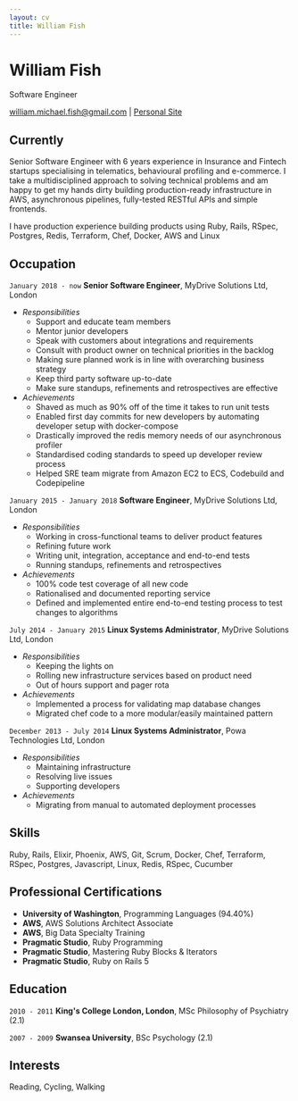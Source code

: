 ```yaml
---
layout: cv
title: William Fish
---
```


# William Fish

Software Engineer

<div id="webaddress">
<a href="william.michael.fish@gmail.com">william.michael.fish@gmail.com</a>
| <a href="https://wills.fish">Personal Site</a>
</div>

## Currently

Senior Software Engineer with 6 years experience in Insurance and Fintech startups
specialising in telematics, behavioural profiling and e-commerce. I take a multidisciplined
approach to solving technical problems and am happy to get my hands dirty building production-ready
infrastructure in AWS, asynchronous pipelines, fully-tested RESTful APIs and simple frontends.

I have production experience building products using Ruby, Rails, RSpec, Postgres, Redis, Terraform, Chef, Docker, AWS and Linux

## Occupation

`January 2018 - now`
**Senior Software Engineer**, MyDrive Solutions Ltd, London
  - _Responsibilities_
    - Support and educate team members
    - Mentor junior developers
    - Speak with customers about integrations and requirements
    - Consult with product owner on technical priorities in the backlog
    - Making sure planned work is in line with overarching business strategy
    - Keep third party software up-to-date
    - Make sure standups, refinements and retrospectives are effective
  - _Achievements_
    - Shaved as much as 90% off of the time it takes to run unit tests
    - Enabled first day commits for new developers by automating developer setup with docker-compose
    - Drastically improved the redis memory needs of our asynchronous profiler
    - Standardised coding standards to speed up developer review process
    - Helped SRE team migrate from Amazon EC2 to ECS, Codebuild and Codepipeline

`January 2015 - January 2018`
**Software Engineer**, MyDrive Solutions Ltd, London
  - _Responsibilities_
    - Working in cross-functional teams to deliver product features
    - Refining future work
    - Writing unit, integration, acceptance and end-to-end tests
    - Running standups, refinements and retrospectives
  - _Achievements_
    - 100% code test coverage of all new code
    - Rationalised and documented reporting service
    - Defined and implemented entire end-to-end testing process to test changes to algorithms

`July 2014 - January 2015`
**Linux Systems Administrator**, MyDrive Solutions Ltd, London
  - _Responsibilities_
    - Keeping the lights on
    - Rolling new infrastructure services based on product need
    - Out of hours support and pager rota
  - _Achievements_
    - Implemented a process for validating map database changes
    - Migrated chef code to a more modular/easily maintained pattern

`December 2013 - July 2014`
**Linux Systems Administrator**, Powa Technologies Ltd, London
  - _Responsibilities_
    - Maintaining infrastructure
    - Resolving live issues
    - Supporting developers
  - _Achievements_
    - Migrating from manual to automated deployment processes

## Skills

Ruby, Rails, Elixir, Phoenix, AWS, Git, Scrum, Docker, Chef, Terraform, RSpec, Postgres, Javascript, Linux, Redis, RSpec, Cucumber

## Professional Certifications

- **University of Washington**, Programming Languages (94.40%)
- **AWS**, AWS Solutions Architect Associate
- **AWS**, Big Data Specialty Training
- **Pragmatic Studio**, Ruby Programming
- **Pragmatic Studio**, Mastering Ruby Blocks & Iterators
- **Pragmatic Studio**, Ruby on Rails 5

## Education

`2010 - 2011`
**King's College London, London**, MSc Philosophy of Psychiatry (2.1)

`2007 - 2009`
**Swansea University**, BSc Psychology (2.1)

## Interests

Reading, Cycling, Walking

<!-- ### Footer

Last updated: May 2013 -->
